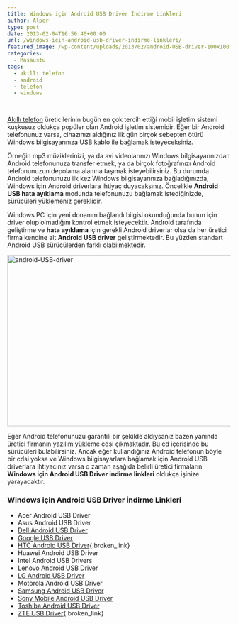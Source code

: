```yaml
---
title: Windows için Android USB Driver İndirme Linkleri
author: Alper
type: post
date: 2013-02-04T16:50:40+00:00
url: /windows-icin-android-usb-driver-indirme-linkleri/
featured_image: /wp-content/uploads/2013/02/android-USB-driver-100x100.jpg
categories:
  - Masaüstü
tags:
  - akıllı telefon
  - android
  - telefon
  - windows

---
```

[Akıllı telefon][1] üreticilerinin bugün en çok tercih ettiği mobil işletim sistemi kuşkusuz oldukça popüler olan Android işletim sistemidir. Eğer bir Android telefonunuz varsa, cihazınızı aldığınız ilk gün birçok sebepten ötürü Windows bilgisayarınıza USB kablo ile bağlamak isteyeceksiniz.

Örneğin mp3 müziklerinizi, ya da avi videolarınızı Windows bilgisayarınızdan Android telefonunuza transfer etmek, ya da birçok fotoğrafınızı Android telefonunuzun depolama alanına taşımak isteyebilirsiniz. Bu durumda Android telefonunuzu ilk kez Windows bilgisayarınıza bağladığınızda, Windows için Android driverlara ihtiyaç duyacaksınız. Öncelikle **Android USB hata ayıklama** modunda telefonunuzu bağlamak istediğinizde, sürücüleri yüklemeniz gereklidir.

Windows PC için yeni donanım bağlandı bilgisi okunduğunda bunun için driver olup olmadığını kontrol etmek isteyecektir. Android tarafında geliştirme ve **hata ayıklama** için gerekli Android driverlar olsa da her üretici firma kendine ait **Android USB driver** geliştirmektedir. Bu yüzden standart Android USB sürücülerden farklı olabilmektedir.

<img class="aligncenter size-full wp-image-11521" alt="android-USB-driver" src="https://www.murekkep.org/wp-content/uploads/2013/02/android-USB-driver.jpg" width="600" height="386" srcset="https://www.murekkep.org/wp-content/uploads/2013/02/android-USB-driver.jpg 600w, https://www.murekkep.org/wp-content/uploads/2013/02/android-USB-driver-400x257.jpg 400w, https://www.murekkep.org/wp-content/uploads/2013/02/android-USB-driver-50x32.jpg 50w, https://www.murekkep.org/wp-content/uploads/2013/02/android-USB-driver-125x80.jpg 125w, https://www.murekkep.org/wp-content/uploads/2013/02/android-USB-driver-300x193.jpg 300w, https://www.murekkep.org/wp-content/uploads/2013/02/android-USB-driver-474x305.jpg 474w" sizes="(max-width: 600px) 100vw, 600px" /> 

Eğer Android telefonunuzu garantili bir şekilde aldıysanız bazen yanında üretici firmanın yazılım yükleme cdsi çıkmaktadır. Bu cd içerisinde bu sürücüleri bulabilirsiniz. Ancak eğer kullandığınız Android telefonun böyle bir cdsi yoksa ve Windows bilgisayarlara bağlamak için Android USB driverlara ihtiyacınız varsa o zaman aşağıda belirli üretici firmaların **Windows için Android USB Driver indirme linkleri** oldukça işinize yarayacaktır.

### Windows için Android USB Driver İndirme Linkleri

  * Acer Android USB Driver
  * Asus Android USB Driver
  * [Dell Android USB Driver][2]
  * [Google USB Driver][3]
  * [HTC Android USB Driver][4]{.broken_link}
  * Huawei Android USB Driver
  * Intel Android USB Drivers
  * [Lenovo Android USB Driver][5]
  * [LG Android USB Driver][6]
  * Motorola Android USB Driver
  * [Samsung Android USB Driver][7]
  * [Sony Mobile Android USB Driver][8]
  * [Toshiba Android USB Driver][9]
  * [ZTE USB Driver][10]{.broken_link}

 [1]: https://www.murekkep.org/telefon "telefon"
 [2]: http://support.dell.com/support/downloads/index.aspx?c=us&cs=19&l=en&s=dhs&~ck=anavml
 [3]: http://developer.android.com/sdk/win-usb.html
 [4]: http://www.htc.com/www/support/
 [5]: http://developer.lenovomm.com/developer/download.jsp
 [6]: http://www.lg.com/us/mobile-phones/mobile-support/mobile-lg-mobile-phone-support.jsp
 [7]: http://www.samsung.com/us/support/downloads
 [8]: http://developer.sonymobile.com/downloads/drivers/
 [9]: http://www.fmworld.net/product/phone/sp/android/develop/
 [10]: http://www.4shared.com/rar/WlIEkv06/ZTE_ANDROID_DRIVER.htm